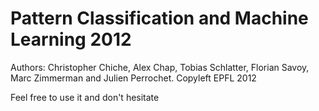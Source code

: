 Pattern Classification and Machine Learning 2012
========
Authors: Christopher Chiche, Alex Chap, Tobias Schlatter, Florian Savoy, Marc Zimmerman and Julien Perrochet. 
Copyleft EPFL 2012 

Feel free to use it and don't hesitate